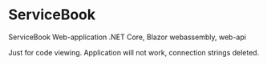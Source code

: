 # ServiceBook
ServiceBook Web-application
.NET Core, Blazor webassembly, web-api

Just for code viewing. Application will not work, connection strings deleted. 
